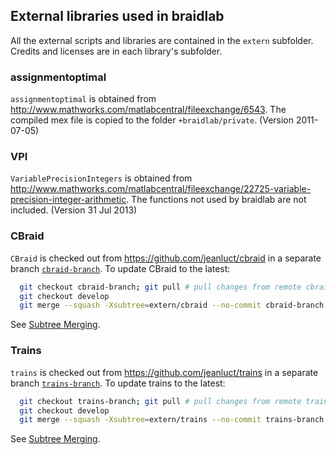 ## External libraries used in braidlab

All the external scripts and libraries are contained in the `extern`
subfolder.  Credits and licenses are in each library's subfolder.

### assignmentoptimal

`assignmentoptimal` is obtained from http://www.mathworks.com/matlabcentral/fileexchange/6543.  The compiled mex file is copied to the folder `+braidlab/private`. (Version 2011-07-05)

### VPI

`VariablePrecisionIntegers` is obtained from http://www.mathworks.com/matlabcentral/fileexchange/22725-variable-precision-integer-arithmetic. The functions not used by braidlab are not included. (Version 31 Jul 2013)

### CBraid

`CBraid` is checked out from https://github.com/jeanluct/cbraid in a separate branch [`cbraid-branch`](https://github.com/jeanluct/braidlab/tree/cbraid-branch/).  To update CBraid to the latest:
```sh
  git checkout cbraid-branch; git pull # pull changes from remote cbraid-remote
  git checkout develop
  git merge --squash -Xsubtree=extern/cbraid --no-commit cbraid-branch
```
See [Subtree Merging](http://git-scm.com/book/en/v2/Git-Tools-Advanced-Merging).

### Trains

`trains` is checked out from https://github.com/jeanluct/trains
in a separate branch [`trains-branch`](https://github.com/jeanluct/braidlab/tree/trains-branch/).  To update trains to the latest:
```sh
  git checkout trains-branch; git pull # pull changes from remote trains-remote
  git checkout develop
  git merge --squash -Xsubtree=extern/trains --no-commit trains-branch
```
See [Subtree Merging](http://git-scm.com/book/en/v2/Git-Tools-Advanced-Merging).
